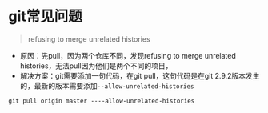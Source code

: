 # git常见问题

>refusing to merge unrelated histories
* 原因：先pull，因为两个仓库不同，发现refusing to merge unrelated histories，无法pull因为他们是两个不同的项目，
* 解决方案：git需要添加一句代码，在git pull，这句代码是在git 2.9.2版本发生的，最新的版本需要添加`--allow-unrelated-histories`
```linux
git pull origin master ----allow-unrelated-histories
```


